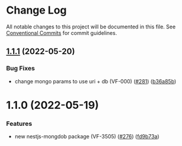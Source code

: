 # Change Log

All notable changes to this project will be documented in this file.
See [Conventional Commits](https://conventionalcommits.org) for commit guidelines.

## [1.1.1](https://github.com/voiceflow/libs/compare/@voiceflow/nestjs-mongodb@1.1.0...@voiceflow/nestjs-mongodb@1.1.1) (2022-05-20)


### Bug Fixes

* change mongo params to use uri + db (VF-000) ([#281](https://github.com/voiceflow/libs/issues/281)) ([b36a85b](https://github.com/voiceflow/libs/commit/b36a85b5d6c94d4e1170404bbf37503372a3b07d))





# 1.1.0 (2022-05-19)


### Features

* new nestjs-mongdob package (VF-3505) ([#276](https://github.com/voiceflow/libs/issues/276)) ([fd9b73a](https://github.com/voiceflow/libs/commit/fd9b73a170621d1d9163e8e026932c52bef393fd))
